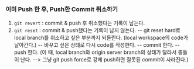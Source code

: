 ### 이미 Push 한 후, Push한 Commit 취소하기
1. ```git revert``` : commit & push 후 취소했다는 기록이 남는다.
2. ``` git reset ``` : commit & push했다는 기록이 남지 않는다.
 -- git reset hard로 local branch를 취소하고 싶은 부분까지 되돌린다. (local workspace의 code가 날아간다.)
 -- 바꾸고 싶은 상태로 다시 code를 작성한다.
 -- commit 한다.
 -- push 한다. (이 때, local branch와 origin server branch의 상태가 달라서 충돌이 난다. --> 그냥 git push force로 강제 push하면 잘못된 commit이 사라진다.)